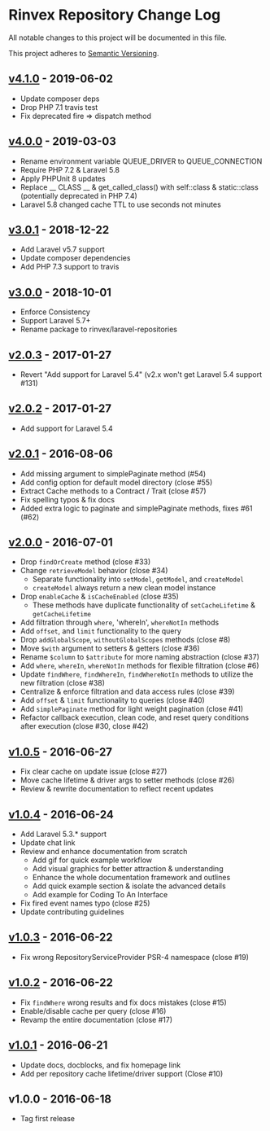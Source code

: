# Rinvex Repository Change Log

All notable changes to this project will be documented in this file.

This project adheres to [Semantic Versioning](CONTRIBUTING.md).


## [v4.1.0] - 2019-06-02
- Update composer deps
- Drop PHP 7.1 travis test
- Fix deprecated fire => dispatch method

## [v4.0.0] - 2019-03-03
- Rename environment variable QUEUE_DRIVER to QUEUE_CONNECTION
- Require PHP 7.2 & Laravel 5.8
- Apply PHPUnit 8 updates
- Replace __ CLASS __ & get_called_class() with self::class & static::class (potentially deprecated in PHP 7.4)
- Laravel 5.8 changed cache TTL to use seconds not minutes

## [v3.0.1] - 2018-12-22
- Add Laravel v5.7 support
- Update composer dependencies
- Add PHP 7.3 support to travis

## [v3.0.0] - 2018-10-01
- Enforce Consistency
- Support Laravel 5.7+
- Rename package to rinvex/laravel-repositories

## [v2.0.3] - 2017-01-27
- Revert "Add support for Laravel 5.4" (v2.x won't get Laravel 5.4 support #131)

## [v2.0.2] - 2017-01-27
- Add support for Laravel 5.4

## [v2.0.1] - 2016-08-06
- Add missing argument to simplePaginate method (#54)
- Add config option for default model directory (close #55)
- Extract Cache methods to a Contract / Trait (close #57)
- Fix spelling typos & fix docs
- Added extra logic to paginate and simplePaginate methods, fixes #61 (#62)

## [v2.0.0] - 2016-07-01
- Drop `findOrCreate` method (close #33)
- Change `retrieveModel` behavior (close #34)
  - Separate functionality into `setModel`, `getModel`, and `createModel`
  - `createModel` always return a new clean model instance
- Drop `enableCache` & `isCacheEnabled` (close #35)
  - These methods have duplicate functionality of `setCacheLifetime` & `getCacheLifetime`
- Add filtration through `where`, 'whereIn', `whereNotIn` methods
- Add `offset`, and `limit` functionality to the query
- Drop `addGlobalScope`, `withoutGlobalScopes` methods (close #8)
- Move `$with` argument to setters & getters (close #36)
- Rename `$column` to `$attribute` for more naming abstraction (close #37)
- Add `where`, `whereIn`, `whereNotIn` methods for flexible filtration (close #6)
- Update `findWhere`, `findWhereIn`, `findWhereNotIn` methods to utilize the new filtration (close #38)
- Centralize & enforce filtration and data access rules (close #39)
- Add `offset` & `limit` functionality to queries (close #40)
- Add `simplePaginate` method for light weight pagination (close #41)
- Refactor callback execution, clean code, and reset query conditions after execution (close #30, close #42)

## [v1.0.5] - 2016-06-27
- Fix clear cache on update issue (close #27)
- Move cache lifetime & driver args to setter methods (close #26)
- Review & rewrite documentation to reflect recent updates

## [v1.0.4] - 2016-06-24
- Add Laravel 5.3.* support
- Update chat link
- Review and enhance documentation from scratch
  - Add gif for quick example workflow
  - Add visual graphics for better attraction & understanding
  - Enhance the whole documentation framework and outlines
  - Add quick example section & isolate the advanced details
  - Add example for Coding To An Interface
- Fix fired event names typo (close #25)
- Update contributing guidelines

## [v1.0.3] - 2016-06-22
- Fix wrong RepositoryServiceProvider PSR-4 namespace (close #19)

## [v1.0.2] - 2016-06-22
- Fix `findWhere` wrong results and fix docs mistakes (close #15)
- Enable/disable cache per query (close #16)
- Revamp the entire documentation (close #17)

## [v1.0.1] - 2016-06-21
- Update docs, docblocks, and fix homepage link
- Add per repository cache lifetime/driver support (Close #10)

## v1.0.0 - 2016-06-18
- Tag first release

[v4.1.0]: https://github.com/rinvex/laravel-repositories/compare/v4.0.0...v4.1.0
[v4.0.0]: https://github.com/rinvex/laravel-repositories/compare/v3.0.1...v4.0.0
[v3.0.1]: https://github.com/rinvex/laravel-repositories/compare/v3.0.0...v3.0.1
[v3.0.0]: https://github.com/rinvex/laravel-repositories/compare/v2.0.3...v3.0.0
[v2.0.3]: https://github.com/rinvex/laravel-repositories/compare/v2.0.2...v2.0.3
[v2.0.2]: https://github.com/rinvex/laravel-repositories/compare/v2.0.1...v2.0.2
[v2.0.1]: https://github.com/rinvex/laravel-repositories/compare/v2.0.0...v2.0.1
[v2.0.0]: https://github.com/rinvex/laravel-repositories/compare/v1.0.5...v2.0.0
[v1.0.5]: https://github.com/rinvex/laravel-repositories/compare/v1.0.4...v1.0.5
[v1.0.4]: https://github.com/rinvex/laravel-repositories/compare/v1.0.3...v1.0.4
[v1.0.3]: https://github.com/rinvex/laravel-repositories/compare/v1.0.2...v1.0.3
[v1.0.2]: https://github.com/rinvex/laravel-repositories/compare/v1.0.1...v1.0.2
[v1.0.1]: https://github.com/rinvex/laravel-repositories/compare/v1.0.0...v1.0.1
